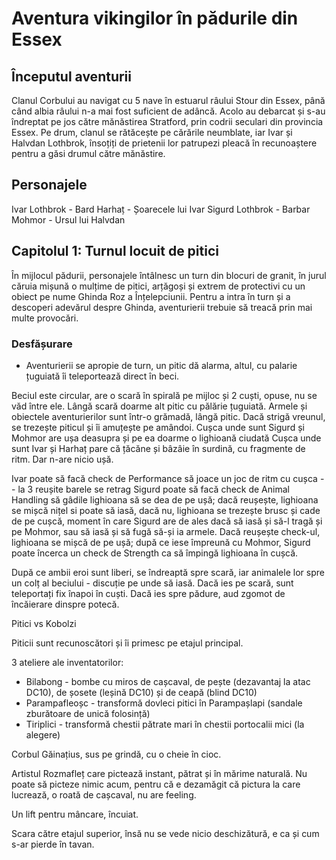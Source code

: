 # Aventura vikingilor în pădurile din Essex

## Începutul aventurii

Clanul Corbului au navigat cu 5 nave în estuarul râului Stour din Essex, până când albia râului n-a mai fost suficient de adâncă. Acolo au debarcat și s-au îndreptat pe jos către mănăstirea Stratford, prin codrii seculari din provincia Essex. Pe drum, clanul se rătăcește pe cărările neumblate, iar Ivar și Halvdan Lothbrok, însoțiți de prietenii lor patrupezi pleacă în recunoaștere pentru a găsi drumul către mănăstire.

## Personajele

Ivar Lothbrok - Bard
Harhaț - Șoarecele lui Ivar
Sigurd Lothbrok - Barbar
Mohmor - Ursul lui Halvdan

## Capitolul 1: Turnul locuit de pitici

În mijlocul pădurii, personajele întâlnesc un turn din blocuri de granit, în jurul căruia mișună o mulțime de pitici, arțăgoși și extrem de protectivi cu un obiect pe nume Ghinda Roz a Înțelepciunii. Pentru a intra în turn și a descoperi adevărul despre Ghinda, aventurierii trebuie să treacă prin mai multe provocări.

### Desfășurare

- Aventurierii se apropie de turn, un pitic dă alarma, altul, cu palarie țuguiată îi teleportează direct în beci.

Beciul este circular, are o scară în spirală pe mijloc și 2 cuști, opuse, nu se văd între ele. Lângă scară doarme alt pitic cu pălărie țuguiată. Armele și obiectele aventurierilor sunt într-o grămadă, lângă pitic.
Dacă strigă vreunul, se trezește piticul și îi amuțește pe amândoi.
Cușca unde sunt Sigurd și Mohmor are ușa deasupra și pe ea doarme o lighioană ciudată
Cușca unde sunt Ivar și Harhaț pare că țăcăne și bâzâie în surdină, cu fragmente de ritm. Dar n-are nicio ușă.

Ivar poate să facă check de Performance să joace un joc de ritm cu cușca -- la 3 reușite barele se retrag
Sigurd poate să facă check de Animal Handling să gâdile lighioana să se dea de pe ușă; dacă reușește, lighioana se mișcă nițel si poate să iasă, dacă nu, lighioana se trezește brusc și cade de pe cușcă, moment în care Sigurd are de ales dacă să iasă și să-l tragă și pe Mohmor, sau să iasă și să fugă să-și ia armele. 
Dacă reușește check-ul, lighioana se mișcă de pe ușă; după ce iese împreună cu Mohmor, Sigurd poate încerca un check de Strength ca să împingă lighioana în cușcă.

După ce ambii eroi sunt liberi, se îndreaptă spre scară, iar animalele lor spre un colț al beciului - discuție pe unde să iasă. Dacă ies pe scară, sunt teleportați fix înapoi în cuști.
Dacă ies spre pădure, aud zgomot de încăierare dinspre potecă.

Pitici vs Kobolzi

Piticii sunt recunoscători și îi primesc pe etajul principal.

3 ateliere ale inventatorilor:

- Bilabong - bombe cu miros de cașcaval, de pește (dezavantaj la atac DC10), de șosete (leșină DC10) și de ceapă (blind DC10)
- Parampafleoșc - transformă dovleci pitici în Parampașlapi (sandale zburătoare de unică folosință)
- Tiriplici - transformă chestii pătrate mari în chestii portocalii mici (la alegere)

Corbul Găinațius, sus pe grindă, cu o cheie în cioc.

Artistul Rozmafleț care pictează instant, pătrat și în mărime naturală. Nu poate să picteze nimic acum, pentru că e dezamăgit că pictura la care lucrează, o roată de cașcaval, nu are feeling.

Un lift pentru mâncare, încuiat.

Scara către etajul superior, însă nu se vede nicio deschizătură, e ca și cum s-ar pierde în tavan.

